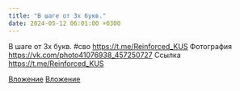 ```yaml
---
title: "В шаге от 3х букв."
date: 2024-05-12 06:01:00 +0300
---
```


В шаге от 3х букв.
#сво
https://t.me/Reinforced_KUS
Фотография
<a class="vk-attach" href="https://vk.com/photo41076938_457250727">https://vk.com/photo41076938_457250727</a>
Ссылка
https://t.me/Reinforced_KUS

<a class="vk-attach" href="https://vk.com/photo41076938_457250727">Вложение</a>
[Вложение](https://t.me/Reinforced_KUS)
